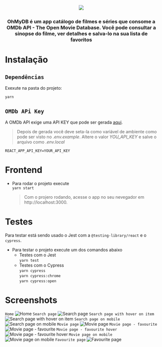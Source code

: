 <h1 align="center">

![](.github/assets/art_blood.png)

</h1>

<h3 align="center">
  OhMyDB é um app catálogo de filmes e séries que consome a OMDb API - The Open Movie Database. Você pode consultar a sinopse do filme, ver detalhes e salva-lo na sua lista de favoritos
</h3>

# **Instalação**

## `Dependências`

Exexute na pasta do projeto:

```
yarn
```

## `OMDb APi Key`

A OMDb API exige uma API KEY que pode ser gerada [aqui](https://www.omdbapi.com/apikey.aspx).

> Depois de gerada você deve seta-la como variável de ambiente como pode ser visto no _.env.example_. Altere o valor _YOU_API_KEY_ e salve o arquivo como _.env.local_

```
REACT_APP_API_KEY=YOUR_API_KEY
```

# **Frontend**

- Para rodar o projeto execute  
  `yarn start`

  > Com o projero rodando, acesse o app no seu nevegador em http://localhost:3000.

# **Testes**

Para testar está sendo usado o Jest com a `@testing-library/react` e o `cypress`.

- Para testar o projeto execute um dos comandos abaixo
  - Testes com o Jest  
    `yarn test`
  - Testes com o Cypress  
    `yarn cypress`  
    `yarn cypress:chrome`  
    `yarn cypress:open`

# **Screenshots**

`Home`
![Home](.github/assets/01.home.png)
`Search page`
![Search page](.github/assets/02.search_page.png)
`Search page with hover on item`
![Search page with hover on item](.github/assets/02.search_page_hover_item.png)
`Search page on mobile`
![Search page on mobile](.github/assets/02.search_page_mobile.png)
`Movie page`
![Movie page](.github/assets/03.movie_page.png)
`Movie page - favourite`
![Movie page - favourite](.github/assets/03.movie_page_fav.png)
`Movie page - favourite hover`
![Movie page - favourite hover](.github/assets/03.movie_page_hover_remove_fav.png)
`Movie page on mobile`
![Movie page on mobile](.github/assets/03.movie_page_mobile.png)
`Favourite page`
![Favourite page](.github/assets/04.favourite_page.png)
